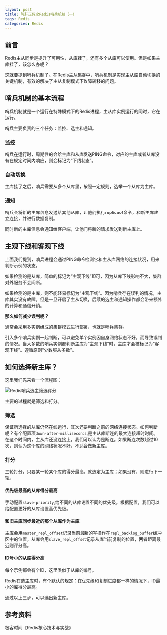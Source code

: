 ```yaml
---
layout: post
title: 阿肝正传之Redis哨兵机制（一）
tags: Redis
categories: Redis
---
```


## 前言

Redis主从同步是提升了可用性，从库挂了，还有多个从库可以使用。但是如果主库挂了，该怎么办呢？

这就要提到哨兵机制了。在Redis主从集群中，哨兵机制是实现主从库自动切换的关键机制，有效的解决了主从复制模式下故障转移的问题。

## 哨兵机制的基本流程

哨兵机制就是一个运行在特殊模式下的Redis进程，主从库实例运行的同时，它在运行。

哨兵主要负责的三个任务：监控、选主和通知。

### 监控

哨兵在运行时，周期性的会给主库和从库发送PING命令，对应的主库或者从库没有在规定时间内响应，则会标记为“下线状态”。

### 自动切换

主库挂了之后，哨兵需要从多个从库里，按照一定规则，选举一个从库为主库。

### 通知

哨兵会将新的主库信息发送给其他从库，让他们执行replicaof命令，和新主库建立连接，并进行数据复制。

同时新的主库信息会通知给客户端，让他们将新的请求发送到新主库上。

## 主观下线和客观下线

上面我们提到，哨兵进程会通过PING命令检测它和主从库网络的连接状况，用来判断示例的状态。

如果检测的是从库，简单的标记为“主观下线”即可，因为从库下线影响不大，集群对外服务不会间断。

如果检测的是主库，则不能轻易标记为“主观下线”。因为哨兵存在误判的情况，主库其实没有故障。但是一旦开启了主从切换，后续的选主和通知操作都会带来额外的计算和通信开销。

**那么如何减少误判呢？**

通常会采用多实例组成的集群模式进行部署，也就是哨兵集群。

引入多个哨兵实例一起判断，可以避免单个实例因自身网络状态不好，而导致误判的情况。当大多数的哨兵实例都判断主库为“主观下线”时，主库才会被标记为“客观下线”。遵循原则“少数服从多数”。

## 如何选择新主库？

这里我们先来看一个流程图：

![Redis哨兵选主筛选评分](/Users/yunli/liyun.github.io/static/img/Redis哨兵选主筛选评分.jpg)

主要的过程就是筛选和打分。

### 筛选

保证所选择的从库仍然在线运行，其次还要判断之前的网络连接状态。如何判断呢？有个配置项`down-after-milliseconds`,是主从库断连的最大连接超时时间。在这个时间内，主从库还没连接上，我们可以认为是断连。如果断连次数超过10次，则认为这个库的网络状况不好，不适合做新主库。

### 打分

三轮打分，只要某一轮某个库的得分最高，就选定为主库；如果没有，则进行下一轮。

#### 优先级最高的从库得分最高

手动配置`slave-priority`,给不同的从库设置不同的优先级。根据配置，我们可以给配置更好的从库设置高优先级。

#### 和旧主库同步最近的那个从库作为主库

主库会用`master_repl_offset`记录当前最新的写操作在`repl_backlog_buffer`缓冲区中的位置，从库会用`slave_repl_offset`记录从库当前复制的位置，两者距离最近则评分高。

#### ID号小的从库得分高

每个示例都会有个ID，这里类似于从库的编号。

Redis在选主库时，有个默认的规定：在优先级和复制进度都一样的情况下，ID最小的库得分最高。

通过以上三步，可以选出新主库。

## 参考资料

极客时间《Redis核心技术与实战》
